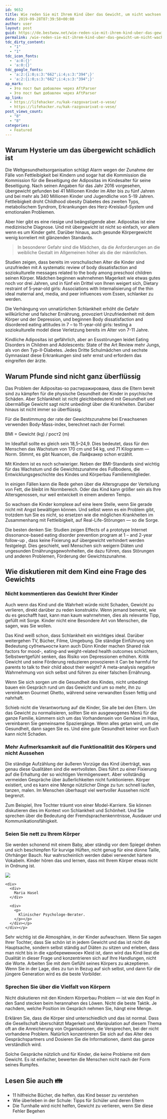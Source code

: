 ```yaml
---
id: 9652
title: Wie reden Sie mit Ihrem Kind über das Gewicht, um nicht wachsen komplexe
date: 2019-09-28T07:39:58+00:00
author: user
layout: post
guid: https://de.bestwow.net/wie-reden-sie-mit-ihrem-kind-uber-das-gewicht-um-nicht-wachsen-komplexe/
permalink: /wie-reden-sie-mit-ihrem-kind-uber-das-gewicht-um-nicht-wachsen-komplexe/
tdc_dirty_content:
  - "1"
  - "1"
tdc_icon_fonts:
  - 'a:0:{}'
  - 'a:0:{}'
tdc_google_fonts:
  - 'a:2:{i:0;s:3:"662";i:4;s:3:"394";}'
  - 'a:2:{i:0;s:3:"662";i:4;s:3:"394";}'
ap_mark:
  - Это пост был добавлен через AftParser
  - Это пост был добавлен через AftParser
ap_link:
  - https://lifehacker.ru/kak-razgovarivat-o-vese/
  - https://lifehacker.ru/kak-razgovarivat-o-vese/
post_views_count:
  - "8"
  - "8"
categories:
  - Featured
---
```

## Warum Hysterie um das übergewicht schädlich ist

Die Weltgesundheitsorganisation schlägt Alarm wegen der Zunahme der Fälle von Fettleibigkeit bei Kindern und sogar hat die Kommission <span><span> die Kommission für die Beseitigung der Adipositas im Kindesalter </span> </span> für seine Beseitigung. Nach seinen Angaben für das Jahr 2016 vorgesehen, übergewicht gefunden bei 41 Millionen Kinder im Alter bis zu fünf Jahren und bei mehr als 340 Millionen Kinder und Jugendliche von 5-19 Jahren. Fettleibigkeit droht <span><span> Childhood obesity </span> </span> Diabetes des zweiten Typs, metabolischem Syndrom, Erkrankungen des Herz-Kreislauf-System und emotionalen Problemen.

Aber hier gibt es eine riesige und beängstigende aber. Adipositas ist eine medizinische Diagnose. Und mit übergewicht ist nicht so einfach, vor allem wenn es um Kinder geht. Darüber hinaus, auch gesunde Körpergewicht wenig korreliert mit glänzenden Standards.

> In besonderer Gefahr sind die Mädchen, da die Anforderungen an die weibliche Gestalt im Allgemeinen höher als die der männlichen.

Studien zeigen, dass bereits im vorschulischen Alter die Kinder sind unzufrieden mit <span><span> A systematic review of body dissatisfaction and soziokulturelle messages related to the body among preschool children </span> </span> seinen Körper. Mädchen beginnen wahrnehmen Magerkeit wie etwas gutes noch vor drei Jahren, und in fünf ein Drittel von Ihnen weigert sich, <span><span> Dietary restraint of 5‐year‐old girls: Associations with Internalisierung of the thin ideal maternal and, media, and peer influences </span> </span> vom Essen, schlanker zu werden.

Die Verhängung von unnatürlichen Schlankheit erhöht die Gefahr willkürlicher und falscher Ernährung, provoziert Unzufriedenheit mit dem Körper und der Depression, und beginnen <span><span> Body dissatisfaction and disordered eating attitudes in 7 &#8211; to 11-year-old girls: testing a soziokulturelle model </span> </span> diese Verletzung bereits im Alter von 7-11 Jahre.

Kindliche Adipositas ist gefährlich, aber an Essstörungen leidet <span><span> Eating Disorders in Children and Adolescents: State of the Art Review </span> </span> mehr Jungs, als von den Typ-II-Diabetes. Jedes Dritte Schulmädchen und sechste Gymnasiast diese Erkrankungen sind sehr ernst und erfordern das eingreifen der ärzte.

## Warum Pfunde sind nicht ganz überflüssig

Das Problem der Adipositas-so растиражирована, dass die Eltern bereit sind zu kämpfen für die physische Gesundheit der Kinder in psychische Schäden. Aber Schlankheit ist nicht gleichbedeutend mit Gesundheit und übermäßige Gewicht sagt nicht unbedingt über die Krankheiten. Darüber hinaus ist nicht immer so überflüssig.

Für die Bestimmung der rate der Gewichtszunahme bei Erwachsenen verwenden Body-Mass-index, berechnet nach der Formel:

<div>
  BMI = Gewicht (kg) / рост2 (m)
</div>

Im Idealfall sollte es gleich sein 18,5–24,9. Dies bedeutet, dass für den Menschen das Wachstum von 170 cm und 54 kg, und 71 Kilogramm — Norm. Stimmt, es gibt Nuancen, die Лайфхакер schon erzählt.

Mit Kindern ist es noch schwieriger. Neben der BMI-Standards sind wichtig für das Wachstum und die Gewichtszunahme des Fußbodens, die Entwicklungsgeschichte des Kindes und Körperbau Familienmitglieder.

In einigen Fällen kann die Rede gehen über die Altersgruppe der Verteilung von Fett, die bleibt im Normbereich. Oder das Kind kann größer sein als Ihre Altersgenossen, nur weil entwickelt in einem anderen Tempo.

So wachsen die Kinder komplexe auf eine leere Stelle, wenn Sie gerade nicht mit Angst bewältigen können. Und selbst wenn es ein Problem gibt, trotzdem tun Sie es nicht, so ersetzen wie die möglichen Krankheiten im Zusammenhang mit Fettleibigkeit, auf Real-Life-Störungen — so die Sorge.

Die besten denken Sie: Studien zeigen <span><span> Effects of a prototype Internet dissonance-based eating disorder prevention program at 1 &#8211; and 2-year follow-up </span> </span>, dass keine Fixierung auf übergewicht verhindert werden festgelegt. Dies geschieht, weil Menschen sich weigern Diäten und ungesunden Ernährungsgewohnheiten, die dazu führen, dass Störungen und anderen Problemen, Förderung der Gewichtszunahme.

## Wie diskutieren mit dem Kind eine Frage des Gewichts

### Nicht kommentieren das Gewicht Ihrer Kinder

Auch wenn das Kind und die Wahrheit würde nicht Schaden, Gewicht zu verlieren, direkt darüber zu reden konstruktiv. Wenn jemand bemerkt, wie du es geschafft hast, kann man kaum wahrnehmen, dies als relevante Tipp, gefüllt mit Sorge. Kinder nicht eine Besondere Art von Menschen, die sagen, was Sie wollen.

Das Kind weiß schon, dass Schlankheit ein wichtiges ideal. Darüber weitergehen TV, Bücher, Filme, Umgebung. Die ständige Einführung von Bedeutung субтильности kann auch Dünn Kinder machen <span><span> Shared risk factors for mood-, eating-and weight-related health outcomes </span> </span> schüchtern, Selbstwertgefühl senken, das Risiko von Depressionen erhöhen. Kritik Gewicht und seine Förderung reduzieren provozieren <span><span> it Can be harmful for parents to talk to their child about their weight? A meta-analysis </span> </span> negative Wahrnehmung von sich selbst und führen zu einer falschen Ernährung.

Wenn Sie sich sorgen um die Gesundheit des Kindes, nicht unbedingt bauen ein Gespräch rund um das Gewicht und um so mehr, ihn zu vereinbaren Gourmet Ghetto, während seine verwandten Essen fettig und nahrhaft.

Schieb nicht die Verantwortung auf die Kinder, Sie alle bei den Eltern. Um das Gewicht zu normalisieren, sollten Sie ein ausgewogenes Menü für die ganze Familie, kümmern sich um das Vorhandensein von Gemüse im Haus, vereinbaren Sie gemeinsame Spaziergänge. Wenn alles getan wird, um die Gesundheit, dann sagen Sie es. Und eine gute Gesundheit keiner von Euch kann nicht Schaden.

### Mehr Aufmerksamkeit auf die Funktionalität des Körpers und nicht Aussehen

Die ständige Aufzählung der äußeren Vorzüge das Kind überträgt, was genau diese Qualitäten sind die wertvollsten. Dies führt zu einer Fixierung auf die Erhaltung der so wichtigen Vermögenswert. Aber vollständig vermeiden Gespräche über äußerlichkeiten nicht funktionieren. Körper existiert, und es kann eine Menge nützlicher Dinge zu tun: schnell laufen, tanzen, malen. Im Menschen überhaupt viel wertvoller Aussehen nicht begrenzt.

Zum Beispiel, Ihre Tochter träumt von einer Model-Karriere. Sie können diskutieren dies im Kontext von Schlankheit und Schönheit. Und Sie sprechen über die Bedeutung der Fremdsprachenkenntnisse, Ausdauer und Kommunikationsfähigkeit.

### Seien Sie nett zu Ihrem Körper

Sie werden schonend mit einem Baby, aber ständig vor dem Spiegel drehen und sich beschimpfen für kurvige Hüften, nicht genug für eine dünne Taille, Ohrhänger Bauch. Nur wahrscheinlich werden dabei verwendet härtere Vokabeln. Kinder hören das und lernen, dass mit Ihrem Körper etwas nicht in Ordnung ist.

<div>
  <div>
    <div>
      <img src="https://de.bestwow.net/wp-content/uploads/2019/09/kak-razgovarivat-s-rebenkom-o-vese-chtoby-ne-vyrastit-kompleksy-1.jpeg" />
    </div>
    
    <div>
      <div>
        Maria Hasel
      </div>
      
      <div>
        <p>
          Klinischer Psychologe-Berater.
        </p></p>
      </div></p>
    </div></p>
  </div>
  
  <p>
    Sehr wichtig ist die Atmosphäre, in der Kinder aufwachsen. Wenn Sie sagen Ihrer Tochter, dass Sie schön ist in jedem Gewicht und das ist nicht die Hauptsache, sondern selbst ständig auf Diäten zu sitzen und erleben, dass man nicht bis in die «добеременное» Kleid ist, dann wird das Kind liest die Dualität in dieser Frage und konzentrieren sich auf Ihre Handlungen, nicht die Worte. Arbeiten Sie mit dem Gefühl seines Körpers zu akzeptieren. Wenn Sie in der Lage, dies zu tun in Bezug auf sich selbst, und dann für die jüngere Generation wird es die beste Vorbilder.
  </p></p>
</div>

### Sprechen Sie über die Vielfalt von Körpern

Nicht diskutieren mit den Kindern Körperbau Problem — ist wie den Kopf in den Sand stecken beim herannahen des Löwen. Nicht die beste Taktik. Je nachdem, welche Position im Gespräch nehmen Sie, hängt eine Menge.

Erklären Sie, dass die Körper sind unterschiedlich und das ist normal. Dass die Gesellschaft überschätzt Magerkeit und Manipulation auf diesem Thema oft an die Anreicherung von Organisationen, die Versprechen, bei der nicht vorhandene Problem. Natürlich konzentrieren Sie sich auf das Alter des Gesprächspartners und Dosieren Sie die Informationen, damit das ganze verständlich wird.

Solche Gespräche nützlich und für Kinder, die keine Probleme mit dem Gewicht. Es ist einfacher, bewerten die Menschen nicht nach der Form seines Rumpfes.

<div>
  <h2 class="read-also__title">
    <span>Lesen Sie auch</span> <span>👪 </span>
  </h2>
  
  <ul class="read-also__list">
    <li>
      11 hilfreiche Bücher, die helfen, das Kind besser zu verstehen
    </li>
    <li>
      Wie überleben in der Schule: Tipps für Schüler und deren Eltern
    </li>
    <li>
      Die Turnhalle wird nicht helfen, Gewicht zu verlieren, wenn Sie diese Fehler Begehen
    </li>
  </ul>
</div>